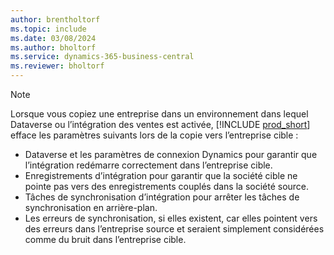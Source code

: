 ```yaml
---
author: brentholtorf
ms.topic: include
ms.date: 03/08/2024
ms.author: bholtorf
ms.service: dynamics-365-business-central
ms.reviewer: bholtorf
---
```


> [!NOTE]
> Lorsque vous copiez une entreprise dans un environnement dans lequel Dataverse ou l’intégration des ventes est activée, [!INCLUDE [prod_short](prod_short.md)] efface les paramètres suivants lors de la copie vers l’entreprise cible :
>
> * Dataverse et les paramètres de connexion Dynamics pour garantir que l’intégration redémarre correctement dans l’entreprise cible.
> * Enregistrements d’intégration pour garantir que la société cible ne pointe pas vers des enregistrements couplés dans la société source.
> * Tâches de synchronisation d’intégration pour arrêter les tâches de synchronisation en arrière-plan.
> * Les erreurs de synchronisation, si elles existent, car elles pointent vers des erreurs dans l’entreprise source et seraient simplement considérées comme du bruit dans l’entreprise cible.